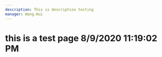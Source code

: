 ```yaml
---
description: This is description testing
manager: Wang.Hui
---
```

# this is a test page 8/9/2020 11:19:02 PM